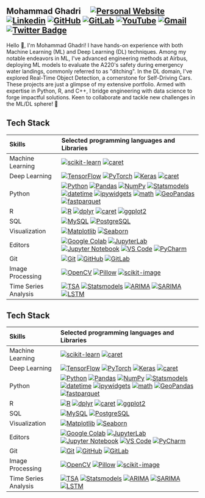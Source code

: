 ## Mohammad Ghadri  &nbsp;&nbsp;&nbsp;   [![Personal Website](https://img.shields.io/badge/-mohammad--ghadri.com-0070C0?style=flat&link=https://mohammad-ghadri.com/)](https://mohammad-ghadri.com/)   [![Linkedin](https://img.shields.io/badge/-blue?label=Linkedin&style=social&logo=Linkedin)](https://www.linkedin.com/in/mohammad-ghadri/)   [![GitHub](https://img.shields.io/badge/-green?label=GitHub&style=social&logo=Github)](https://github.com/mohammad-ghadri) [![GitLab](https://img.shields.io/badge/-green?label=GitLab&style=social&logo=Gitlab)](https://gitlab.com/mohammad-ghadri)  [![YouTube](https://img.shields.io/badge/-fff?label=YouTube&style=social&logo=YouTube)](https://www.youtube.com/channel/UCqCILT1uLRrdeCKi1XixjCA)  [![Gmail](https://img.shields.io/badge/-green?label=Gmail&style=social&logo=Gmail)](mailto:mohammadghadri18@gmail.com)   [![Twitter Badge](https://img.shields.io/badge/-1da1f2?label=Twitter&style=social&logo=twitter&link=https://twitter.com/M_Ghadri)](https://twitter.com/M_Ghadri)       

Hello 👋, I'm Mohammad Ghadri! I have hands-on experience with both Machine Learning (ML) and Deep Learning (DL) techniques. Among my notable endeavors in ML, I've advanced engineering methods at Airbus, deploying ML models to evaluate the A220's safety during emergency water landings, commonly referred to as "ditching". In the DL domain, I've explored Real-Time Object Detection, a cornerstone for Self-Driving Cars. These projects are just a glimpse of my extensive portfolio. Armed with expertise in Python, R, and C++, I bridge engineering with data science to forge impactful solutions. Keen to collaborate and tackle new challenges in the ML/DL sphere! 🚀

## Tech Stack 

| Skills | Selected programming languages and Libraries |
| :--- | :--- |
| Machine Learning | [![scikit-learn](https://img.shields.io/badge/-scikit--learn-05122A?style=flat-square&logo=scikit-learn&color=353535)](https://scikit-learn.org/)  [![caret](https://img.shields.io/badge/-caret-05122A?style=flat-square&logo=R&color=353535)](https://topepo.github.io/caret/index.html)|
| Deep Learning | [![TensorFlow](https://img.shields.io/badge/-TensorFlow-05122A?style=flat-square&logo=TensorFlow&color=353535)](https://www.tensorflow.org/)  [![PyTorch](https://img.shields.io/badge/-PyTorch-05122A?style=flat-square&logo=PyTorch&color=353535)](https://pytorch.org/)  [![Keras](https://img.shields.io/badge/-Keras-05122A?style=flat-square&logo=Keras&color=353535)](https://keras.io/)  [![caret](https://img.shields.io/badge/-caret-05122A?style=flat-square&logo=R&color=353535)](https://topepo.github.io/caret/index.html)  |
| Python |  [![Python](https://img.shields.io/badge/-Python-05122A?style=flat-square&logo=Python&color=353535)](https://www.python.org/)  [![Pandas](https://img.shields.io/badge/-Pandas-05122A?style=flat-square&logo=Pandas&color=353535)](https://pandas.pydata.org/)  [![NumPy](https://img.shields.io/badge/-NumPy-05122A?style=flat-square&logo=NumPy&color=353535)](https://numpy.org/)  [![Statsmodels](https://img.shields.io/badge/-Statsmodels-05122A?style=flat-square&logo=Python&color=353535)](https://www.statsmodels.org/)  [![datetime](https://img.shields.io/badge/-datetime-05122A?style=flat-square&logo=Python&color=353535)](https://docs.python.org/3/library/datetime.html)  [![ipywidgets](https://img.shields.io/badge/-ipywidgets-05122A?style=flat-square&logo=Jupyter&color=353535)](https://ipywidgets.readthedocs.io/)  [![math](https://img.shields.io/badge/-math-05122A?style=flat-square&logo=Python&color=353535)](https://docs.python.org/3/library/math.html)  [![GeoPandas](https://img.shields.io/badge/-GeoPandas-05122A?style=flat-square&logo=Python&color=353535)](https://geopandas.org/)  [![fastparquet](https://img.shields.io/badge/-fastparquet-05122A?style=flat-square&logo=Python&color=353535)](https://fastparquet.readthedocs.io/)|
| R  | [![R](https://img.shields.io/badge/-R-05122A?style=flat-square&logo=R&color=353535)](https://www.r-project.org/)   [![dplyr](https://img.shields.io/badge/-dplyr-05122A?style=flat-square&logo=R&color=353535)](https://dplyr.tidyverse.org/)   [![caret](https://img.shields.io/badge/-caret-05122A?style=flat-square&logo=R&color=353535)](https://topepo.github.io/caret/index.html)   [![ggplot2](https://img.shields.io/badge/-ggplot2-05122A?style=flat-square&logo=R&color=353535)](https://ggplot2.tidyverse.org/)   |
| SQL |  [![MySQL](https://img.shields.io/badge/-MySQL-05122A?style=flat-square&logo=MySQL&color=353535)](https://www.mysql.com/)   [![PostgreSQL](https://img.shields.io/badge/-PostgreSQL-05122A?style=flat-square&logo=PostgreSQL&color=353535)](https://www.postgresql.org/)  |
| Visualization | [![Matplotlib](https://img.shields.io/badge/-Matplotlib-05122A?style=flat-square&logo=Python&color=353535)](https://matplotlib.org/)   [![Seaborn](https://img.shields.io/badge/-Seaborn-05122A?style=flat-square&logo=Python&color=353535)](https://seaborn.pydata.org/)  |
| Editors |  [![Google Colab](https://img.shields.io/badge/-Google%20Colab-05122A?style=flat-square&logo=Google%20Colab&color=353535)](https://colab.research.google.com/)  [![JupyterLab](https://img.shields.io/badge/-JupyterLab-05122A?style=flat-square&logo=Jupyter&color=353535)](https://jupyter.org/)   [![Jupyter Notebook](https://img.shields.io/badge/-Jupyter%20Notebook-05122A?style=flat-square&logo=Jupyter&color=353535)](https://jupyter.org/)   [![VS Code](https://img.shields.io/badge/-VS%20Code-05122A?style=flat-square&logo=Visual%20Studio%20Code&color=353535)](https://code.visualstudio.com/)   [![PyCharm](https://img.shields.io/badge/-PyCharm-05122A?style=flat-square&logo=PyCharm&color=353535)](https://www.jetbrains.com/pycharm/)  |
| Git |  [![Git](https://img.shields.io/badge/-Git-05122A?style=flat-square&logo=Git&color=353535)](https://git-scm.com/)   [![GitHub](https://img.shields.io/badge/-GitHub-05122A?style=flat-square&logo=GitHub&color=353535)](https://github.com/)   [![GitLab](https://img.shields.io/badge/-GitLab-05122A?style=flat-square&logo=GitLab&color=353535)](https://gitlab.com/)  |
| Image Processing |  [![OpenCV](https://img.shields.io/badge/-OpenCV-05122A?style=flat-square&logo=OpenCV&color=353535)](https://opencv.org/)   [![Pillow](https://img.shields.io/badge/-Pillow-05122A?style=flat-square&logo=Python&color=353535)](https://python-pillow.org/)   [![scikit-image](https://img.shields.io/badge/-scikit--image-05122A?style=flat-square&logo=scikit-learn&color=353535)](https://scikit-image.org/)  |
| Time Series Analysis &nbsp;|   [![TSA](https://img.shields.io/badge/-TSA-05122A?style=flat-square&logo=R&color=353535)](https://www.rdocumentation.org/packages/TSA/versions/1.3)   [![Statsmodels](https://img.shields.io/badge/-Statsmodels-05122A?style=flat-square&logo=Python&color=353535)](https://www.statsmodels.org/)   [![ARIMA](https://img.shields.io/badge/-ARIMA-05122A?style=flat-square&logo=Python&color=353535)](https://www.statsmodels.org/stable/generated/statsmodels.tsa.arima.model.ARIMA.html)    [![SARIMA](https://img.shields.io/badge/-SARIMA-05122A?style=flat-square&logo=Python&color=353535)](https://www.statsmodels.org/stable/generated/statsmodels.tsa.statespace.sarimax.SARIMAX.html)   [![LSTM](https://img.shields.io/badge/-LSTM-05122A?style=flat-square&logo=Python&color=353535)](https://www.tensorflow.org/api_docs/python/tf/keras/layers/LSTM)|


<h2 class="code-line" data-line-start=0 data-line-end=1 ><a id="Tech_Stack_0"></a>Tech Stack</h2>
<table class="table table-striped table-bordered">
<thead>
<tr>
<th style="text-align:left">Skills</th>
<th style="text-align:left">Selected programming languages and Libraries</th>
</tr>
</thead>
<tbody>
<tr>
<td style="text-align:left">Machine Learning</td>
<td style="text-align:left"><a href="https://scikit-learn.org/"><img src="https://img.shields.io/badge/-scikit--learn-05122A?style=flat-square&amp;logo=scikit-learn&amp;color=353535" alt="scikit-learn"></a>  <a href="https://topepo.github.io/caret/index.html"><img src="https://img.shields.io/badge/-caret-05122A?style=flat-square&amp;logo=R&amp;color=353535" alt="caret"></a></td>
</tr>
<tr>
<td style="text-align:left">Deep Learning</td>
<td style="text-align:left"><a href="https://www.tensorflow.org/"><img src="https://img.shields.io/badge/-TensorFlow-05122A?style=flat-square&amp;logo=TensorFlow&amp;color=353535" alt="TensorFlow"></a>  <a href="https://pytorch.org/"><img src="https://img.shields.io/badge/-PyTorch-05122A?style=flat-square&amp;logo=PyTorch&amp;color=353535" alt="PyTorch"></a>  <a href="https://keras.io/"><img src="https://img.shields.io/badge/-Keras-05122A?style=flat-square&amp;logo=Keras&amp;color=353535" alt="Keras"></a>  <a href="https://topepo.github.io/caret/index.html"><img src="https://img.shields.io/badge/-caret-05122A?style=flat-square&amp;logo=R&amp;color=353535" alt="caret"></a></td>
</tr>
<tr>
<td style="text-align:left">Python</td>
<td style="text-align:left"><a href="https://www.python.org/"><img src="https://img.shields.io/badge/-Python-05122A?style=flat-square&amp;logo=Python&amp;color=353535" alt="Python"></a>  <a href="https://pandas.pydata.org/"><img src="https://img.shields.io/badge/-Pandas-05122A?style=flat-square&amp;logo=Pandas&amp;color=353535" alt="Pandas"></a>  <a href="https://numpy.org/"><img src="https://img.shields.io/badge/-NumPy-05122A?style=flat-square&amp;logo=NumPy&amp;color=353535" alt="NumPy"></a>  <a href="https://www.statsmodels.org/"><img src="https://img.shields.io/badge/-Statsmodels-05122A?style=flat-square&amp;logo=Python&amp;color=353535" alt="Statsmodels"></a>  <a href="https://docs.python.org/3/library/datetime.html"><img src="https://img.shields.io/badge/-datetime-05122A?style=flat-square&amp;logo=Python&amp;color=353535" alt="datetime"></a>  <a href="https://ipywidgets.readthedocs.io/"><img src="https://img.shields.io/badge/-ipywidgets-05122A?style=flat-square&amp;logo=Jupyter&amp;color=353535" alt="ipywidgets"></a>  <a href="https://docs.python.org/3/library/math.html"><img src="https://img.shields.io/badge/-math-05122A?style=flat-square&amp;logo=Python&amp;color=353535" alt="math"></a>  <a href="https://geopandas.org/"><img src="https://img.shields.io/badge/-GeoPandas-05122A?style=flat-square&amp;logo=Python&amp;color=353535" alt="GeoPandas"></a>  <a href="https://fastparquet.readthedocs.io/"><img src="https://img.shields.io/badge/-fastparquet-05122A?style=flat-square&amp;logo=Python&amp;color=353535" alt="fastparquet"></a></td>
</tr>
<tr>
<td style="text-align:left">R</td>
<td style="text-align:left"><a href="https://www.r-project.org/"><img src="https://img.shields.io/badge/-R-05122A?style=flat-square&amp;logo=R&amp;color=353535" alt="R"></a>   <a href="https://dplyr.tidyverse.org/"><img src="https://img.shields.io/badge/-dplyr-05122A?style=flat-square&amp;logo=R&amp;color=353535" alt="dplyr"></a>   <a href="https://topepo.github.io/caret/index.html"><img src="https://img.shields.io/badge/-caret-05122A?style=flat-square&amp;logo=R&amp;color=353535" alt="caret"></a>   <a href="https://ggplot2.tidyverse.org/"><img src="https://img.shields.io/badge/-ggplot2-05122A?style=flat-square&amp;logo=R&amp;color=353535" alt="ggplot2"></a></td>
</tr>
<tr>
<td style="text-align:left">SQL</td>
<td style="text-align:left"><a href="https://www.mysql.com/"><img src="https://img.shields.io/badge/-MySQL-05122A?style=flat-square&amp;logo=MySQL&amp;color=353535" alt="MySQL"></a>   <a href="https://www.postgresql.org/"><img src="https://img.shields.io/badge/-PostgreSQL-05122A?style=flat-square&amp;logo=PostgreSQL&amp;color=353535" alt="PostgreSQL"></a></td>
</tr>
<tr>
<td style="text-align:left">Visualization</td>
<td style="text-align:left"><a href="https://matplotlib.org/"><img src="https://img.shields.io/badge/-Matplotlib-05122A?style=flat-square&amp;logo=Python&amp;color=353535" alt="Matplotlib"></a>   <a href="https://seaborn.pydata.org/"><img src="https://img.shields.io/badge/-Seaborn-05122A?style=flat-square&amp;logo=Python&amp;color=353535" alt="Seaborn"></a></td>
</tr>
<tr>
<td style="text-align:left">Editors</td>
<td style="text-align:left"><a href="https://colab.research.google.com/"><img src="https://img.shields.io/badge/-Google%20Colab-05122A?style=flat-square&amp;logo=Google%20Colab&amp;color=353535" alt="Google Colab"></a>  <a href="https://jupyter.org/"><img src="https://img.shields.io/badge/-JupyterLab-05122A?style=flat-square&amp;logo=Jupyter&amp;color=353535" alt="JupyterLab"></a>   <a href="https://jupyter.org/"><img src="https://img.shields.io/badge/-Jupyter%20Notebook-05122A?style=flat-square&amp;logo=Jupyter&amp;color=353535" alt="Jupyter Notebook"></a>   <a href="https://code.visualstudio.com/"><img src="https://img.shields.io/badge/-VS%20Code-05122A?style=flat-square&amp;logo=Visual%20Studio%20Code&amp;color=353535" alt="VS Code"></a>   <a href="https://www.jetbrains.com/pycharm/"><img src="https://img.shields.io/badge/-PyCharm-05122A?style=flat-square&amp;logo=PyCharm&amp;color=353535" alt="PyCharm"></a></td>
</tr>
<tr>
<td style="text-align:left">Git</td>
<td style="text-align:left"><a href="https://git-scm.com/"><img src="https://img.shields.io/badge/-Git-05122A?style=flat-square&amp;logo=Git&amp;color=353535" alt="Git"></a>   <a href="https://github.com/"><img src="https://img.shields.io/badge/-GitHub-05122A?style=flat-square&amp;logo=GitHub&amp;color=353535" alt="GitHub"></a>   <a href="https://gitlab.com/"><img src="https://img.shields.io/badge/-GitLab-05122A?style=flat-square&amp;logo=GitLab&amp;color=353535" alt="GitLab"></a></td>
</tr>
<tr>
<td style="text-align:left">Image Processing</td>
<td style="text-align:left"><a href="https://opencv.org/"><img src="https://img.shields.io/badge/-OpenCV-05122A?style=flat-square&amp;logo=OpenCV&amp;color=353535" alt="OpenCV"></a>   <a href="https://python-pillow.org/"><img src="https://img.shields.io/badge/-Pillow-05122A?style=flat-square&amp;logo=Python&amp;color=353535" alt="Pillow"></a>   <a href="https://scikit-image.org/"><img src="https://img.shields.io/badge/-scikit--image-05122A?style=flat-square&amp;logo=scikit-learn&amp;color=353535" alt="scikit-image"></a></td>
</tr>
<tr>
<td style="text-align:left">Time Series Analysis</td>
<td style="text-align:left"><a href="https://www.rdocumentation.org/packages/TSA/versions/1.3"><img src="https://img.shields.io/badge/-TSA-05122A?style=flat-square&amp;logo=R&amp;color=353535" alt="TSA"></a>   <a href="https://www.statsmodels.org/"><img src="https://img.shields.io/badge/-Statsmodels-05122A?style=flat-square&amp;logo=Python&amp;color=353535" alt="Statsmodels"></a>   <a href="https://www.statsmodels.org/stable/generated/statsmodels.tsa.arima.model.ARIMA.html"><img src="https://img.shields.io/badge/-ARIMA-05122A?style=flat-square&amp;logo=Python&amp;color=353535" alt="ARIMA"></a>    <a href="https://www.statsmodels.org/stable/generated/statsmodels.tsa.statespace.sarimax.SARIMAX.html"><img src="https://img.shields.io/badge/-SARIMA-05122A?style=flat-square&amp;logo=Python&amp;color=353535" alt="SARIMA"></a>   <a href="https://www.tensorflow.org/api_docs/python/tf/keras/layers/LSTM"><img src="https://img.shields.io/badge/-LSTM-05122A?style=flat-square&amp;logo=Python&amp;color=353535" alt="LSTM"></a></td>
</tr>
</tbody>
</table>
